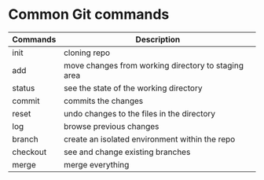# Common Git commands
<center>

| Commands | Description |
|----------|-------------|
| init| cloning repo|
| add | move changes from working directory to staging area |
| status | see the state of the working directory |
| commit | commits the changes |
| reset | undo changes to the files in the directory |
| log | browse previous changes |
| branch | create an isolated environment within the repo |
| checkout | see and change existing branches |
| merge | merge everything |

</center>

